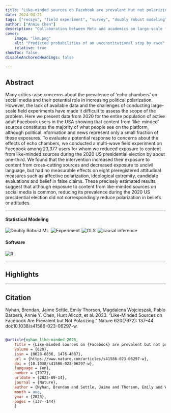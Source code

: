 ```yaml
---
title: "Like-minded sources on Facebook are prevalent but not polarizing" 
date: 2024-04-21
tags: ["recsys", "field experiment", "survey", "doubly robust modeling", "online information consumption","echo chambers"]
author: ["Annie Chen"]
description: "Collaboration between Meta and academics on large-scale field experiment to evaluate echo chamber effects."
cover:
    image: "lkm.png"
    alt: "Predicted probabilities of an unconstitutional stop by race"
    relative: true
showToc: false
disableAnchoredHeadings: false

---
```

## Abstract

 Many critics raise concerns about the prevalence of ‘echo chambers’ on social media and their potential role in increasing political polarization. However, the lack of available data and the challenges of conducting large-scale field experiments have made it difficult to assess the scope of the problem. Here we present data from 2020 for the entire population of active adult Facebook users in the USA showing that content from ‘like-minded’ sources constitutes the majority of what people see on the platform, although political information and news represent only a small fraction of these exposures. To evaluate a potential response to concerns about the effects of echo chambers, we conducted a multi-wave field experiment on Facebook among 23,377 users for whom we reduced exposure to content from like-minded sources during the 2020 US presidential election by about one-third. We found that the intervention increased their exposure to content from cross-cutting sources and decreased exposure to uncivil language, but had no measurable effects on eight preregistered attitudinal measures such as affective polarization, ideological extremity, candidate evaluations and belief in false claims. These precisely estimated results suggest that although exposure to content from like-minded sources on social media is common, reducing its prevalence during the 2020 US presidential election did not correspondingly reduce polarization in beliefs or attitudes.
 
---
#### Statistical Modeling
<div style="display:flex; flex-wrap:wrap; gap:6px;">
  <img alt="Doubly Robust ML" src="https://img.shields.io/badge/Doubly%20Robust%20ML-2F81F7?style=for-the-badge">
  <img alt="Experiment" src="https://img.shields.io/badge/Experimental%20Design-2F81F7?style=for-the-badge">
  <img alt="OLS" src="https://img.shields.io/badge/OLS-2F81F7?style=for-the-badge">
  <img alt="causal inference" src="https://img.shields.io/badge/Causal%20Inference-2F81F7?style=for-the-badge">
</div>

#### Software

<div style="display:flex; flex-wrap:wrap; gap:6px;">
  <img alt="R" src="https://img.shields.io/badge/R-3776AB?logo=r&logoColor=white&style=for-the-badge">
</div>


---
## Highlights



---


## Citation

Nyhan, Brendan, Jaime Settle, Emily Thorson, Magdalena Wojcieszak, Pablo Barberá, Annie Y. Chen, Hunt Allcott, et al. 2023. “Like-Minded Sources on Facebook Are Prevalent but Not Polarizing.” Nature 620(7972): 137–44. doi:10.1038/s41586-023-06297-w.

```BibTeX

@article{nyhan_like-minded_2023,
	title = {Like-minded sources on {Facebook} are prevalent but not polarizing},
	volume = {620},
	issn = {0028-0836, 1476-4687},
	url = {https://www.nature.com/articles/s41586-023-06297-w},
	doi = {10.1038/s41586-023-06297-w},
	language = {en},
	number = {7972},
	urldate = {2025-09-14},
	journal = {Nature},
	author = {Nyhan, Brendan and Settle, Jaime and Thorson, Emily and Wojcieszak, Magdalena and Barberá, Pablo and Chen, Annie Y. and Allcott, Hunt and Brown, Taylor and Crespo-Tenorio, Adriana and Dimmery, Drew and Freelon, Deen and Gentzkow, Matthew and González-Bailón, Sandra and Guess, Andrew M. and Kennedy, Edward and Kim, Young Mie and Lazer, David and Malhotra, Neil and Moehler, Devra and Pan, Jennifer and Thomas, Daniel Robert and Tromble, Rebekah and Rivera, Carlos Velasco and Wilkins, Arjun and Xiong, Beixian and De Jonge, Chad Kiewiet and Franco, Annie and Mason, Winter and Stroud, Natalie Jomini and Tucker, Joshua A.},
	month = aug,
	year = {2023},
	pages = {137--144}
    }
```
